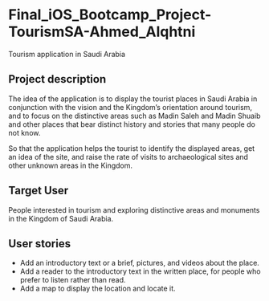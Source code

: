 # Final_iOS_Bootcamp_Project-TourismSA-Ahmed_Alqhtni
Tourism application in Saudi Arabia 

## Project description
The idea of the application is to display the tourist places in Saudi Arabia in conjunction with the vision and the Kingdom’s orientation around tourism, and to focus on the distinctive areas such as Madin Saleh and Madin Shuaib and other places that bear distinct history and stories that many people do not know. 

So that the application helps the tourist to identify the displayed areas, get an idea of the site, and raise the rate of visits to archaeological sites and other unknown areas in the Kingdom.


## Target User
People interested in tourism and exploring distinctive areas and monuments in the Kingdom of Saudi Arabia.


## User stories
   - Add an introductory text or a brief, pictures, and videos about the place.
   - Add a reader to the introductory text in the written place, for people who prefer to listen rather than read.
   - Add a map to display the location and locate it.
